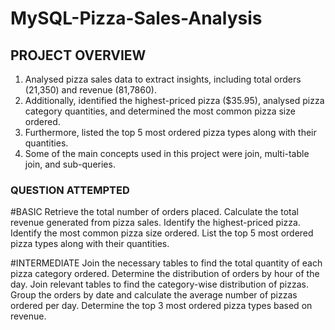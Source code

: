 # MySQL-Pizza-Sales-Analysis

## PROJECT OVERVIEW
1. Analysed pizza sales data to extract insights, including total orders (21,350) and revenue
(81,7860).
2. Additionally, identified the highest-priced pizza ($35.95), analysed pizza category quantities, and
determined the most common pizza size ordered.
3. Furthermore, listed the top 5 most ordered pizza types along with their quantities.
4. Some of the main concepts used in this project were join, multi-table join, and sub-queries.



### QUESTION ATTEMPTED

#BASIC
Retrieve the total number of orders placed.
Calculate the total revenue generated from pizza sales.
Identify the highest-priced pizza.
Identify the most common pizza size ordered.
List the top 5 most ordered pizza types along with their quantities.

#INTERMEDIATE
Join the necessary tables to find the total quantity of each pizza category ordered.
Determine the distribution of orders by hour of the day.
Join relevant tables to find the category-wise distribution of pizzas.
Group the orders by date and calculate the average number of pizzas ordered per day.
Determine the top 3 most ordered pizza types based on revenue.
